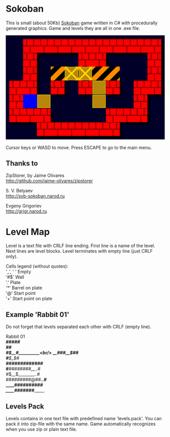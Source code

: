 # Sokoban

This is small (about 50Kb) [Sokoban](https://en.wikipedia.org/wiki/Sokoban) game written in C# with procedurally generated graphics. Game and levels they are all in one .exe file.

![Ingame screen](/doc/ingame001.png)

Cursor keys or WASD to move. Press ESCAPE to go to the main menu.


## Thanks to

ZipStorer, by Jaime Olivares<br/>
http://github.com/jaime-olivares/zipstorer

S. V. Belyaev<br/>
http://svb-sokoban.narod.ru

Evgeny Grigoriev<br/>
http://grigr.narod.ru

# Level Map
Level is a text file with CRLF line ending. First line is a name of the level. Next lines are level blocks. Level terminates with empty line (just CRLF only).

Cells legend (without quotes):<br/>
'_', ' ' Empty<br/>
'#$' Wall<br/>
'.' Plate<br/>
'*' Barrel on plate<br/> 
'@' Start point<br/>
'+' Start point on plate

## Example 'Rabbit 01'

Do not forget that levels separated each other with CRLF (empty line).

Rabbit 01<br/>
____#####__________<br/>
____#___#__________<br/>
____#$__#__________<br/>
__###__$##_________<br/>
__#__$_$_#_________<br/>
###_#_##_#___######<br/>
#___#_##_#####__..#<br/>
#_$__$__________..#<br/>
#####_###_#@##__..#<br/>
____#_____#########<br/>
____#######________<br/>


## Levels Pack

Levels contains in one text file with predefined name 'levels.pack'. You can pack it into zip-file with the same name. Game automatically recognizes when you use zip or plain text file.
